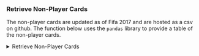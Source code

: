 ### Retrieve Non-Player Cards
The non-player cards are updated as of Fifa 2017 and are hosted as a csv on github.
The function below uses the `pandas` library to provide a table of the non-player cards.
<details>
<summary>Retrieve Non-Player Cards</summary><p>
<!-- alternative placement of p shown above -->

```python
## Gets non-player card types
>>> import pandas as pd
>>> def nonPlayers():
      url = 'https://raw.githubusercontent.com/TrevorMcCormick/futmarket/master/cardInfo.csv'
      return(pd.read_csv(url))
>>> nonPlayers().head()
   amount  assetid  subtypeid  pile  rareflag  rating  weightrare  year  \
0       0        7        201     7         0      50           0  2017   
1       0        7        201     7         0      65           0  2017   
2       0        7        201     7         0      80           0  2017   
3       0        7        201     7         1      60         100  2017   
4       0        7        201     7         1      70         100  2017   
   resourceid  bronze  silver  gold   class  category   level      type  
0     5001001       8       2     1  Player  Contract  Bronze  Non-Rare  
1     5001002      10      10     8  Player  Contract  Silver  Non-Rare  
2     5001003      15      11    13  Player  Contract    Gold  Non-Rare  
3     5001004      15       6     3  Player  Contract  Bronze      Rare  
4     5001005      20      24    18  Player  Contract  Silver      Rare 
```
</p></details>

